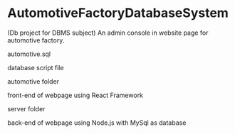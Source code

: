 # AutomotiveFactoryDatabaseSystem
(Db project for DBMS subject) An admin console in website page for automotive factory.

automotive.sql

database script file

automotive folder

front-end of webpage using React Framework

server folder

back-end of webpage using Node.js with MySql as database
